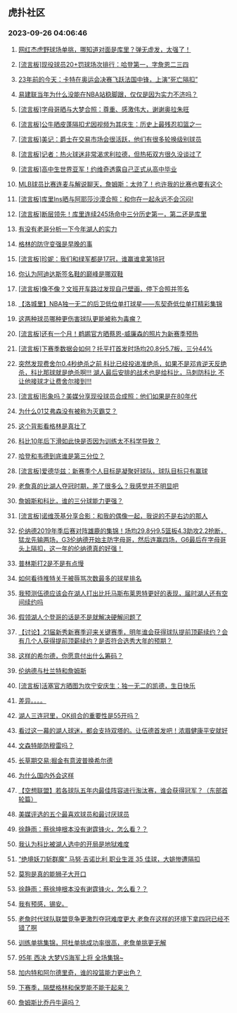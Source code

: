 ## 虎扑社区 
### 2023-09-26 04:06:46

1. [网红杰虎野球场单挑，哪知道对面是库里？弹无虚发，太强了！](https://bbs.hupu.com/62224603.html)

2. [[流言板]现役球员20+罚球场次排行：哈登第一，字詹恩二三四](https://bbs.hupu.com/62226275.html)

3. [23年前的今天：卡特在奥运会决赛飞跃法国中锋，上演“死亡隔扣”](https://bbs.hupu.com/62222355.html)

4. [易建联当年为什么没能在NBA站稳脚跟，仅仅是因为实力不济吗？](https://bbs.hupu.com/62222565.html)

5. [[流言板]字母哥晒与大梦合照：尊重、感激伟大，谢谢奥拉朱旺](https://bbs.hupu.com/62226091.html)

6. [[流言板]公牛晒皮蓬隔扣尤因视频为其庆生：历史上最残忍扣篮之一](https://bbs.hupu.com/62226195.html)

7. [[流言板]美记：爵士在交易市场会很活跃，他们有很多轮换级别球员](https://bbs.hupu.com/62225781.html)

8. [[流言板]记者：热火球迷非常渴求利拉德，但热拓双方很久没谈过了](https://bbs.hupu.com/62225678.html)

9. [[流言板]高中生世界亚军！约维奇透露自己正式从高中毕业](https://bbs.hupu.com/62225886.html)

10. [MLB球员比赛连麦与解说聊天，詹姆斯：太帅了！也许我的比赛也要有这个](https://bbs.hupu.com/62225463.html)

11. [[流言板]库里Ins晒与阿耶莎沙漠合照：和你在一起永远不会沉闷!](https://bbs.hupu.com/62226216.html)

12. [[流言板]断层领先！库里连续245场命中三分历史第一，第二还是库里](https://bbs.hupu.com/62223302.html)

13. [有没有老哥分析一下今年湖人的实力](https://bbs.hupu.com/62226413.html)

14. [格林的防守变强是早晚的事](https://bbs.hupu.com/62225071.html)

15. [[流言板]珍妮：我们和绿军都是17冠，谁赢谁拿第18冠](https://bbs.hupu.com/62219228.html)

16. [你认为阿迪达斯签名鞋的巅峰是哪双鞋](https://bbs.hupu.com/62225218.html)

17. [[流言板]像不像？文班开车路过发现自己壁画，停下合照并签名](https://bbs.hupu.com/62226037.html)

18. [【洛城里】NBA独一无二的后卫低位单打球星——东契奇低位单打精彩集锦](https://bbs.hupu.com/62219259.html)

19. [这两种球员哪种更伤害球队更能被称为毒瘤？](https://bbs.hupu.com/62226072.html)

20. [[流言板]还有一个月！鹈鹕官方晒蔡恩-威廉森的照片为新赛季预热](https://bbs.hupu.com/62224490.html)

21. [[流言板]下赛季数据会如何？托平打首发时场均20.8分5.7板，三分44%](https://bbs.hupu.com/62224593.html)

22. [突然发现费舍尔0.4秒绝杀之前 科比已经投进准绝杀，如果不是邓肯逆天反绝杀，科比那球就是绝杀啊!!!  湖人最后安排的战术也是给科比，马刺防科比 不让他接球才让费舍尔接到!!!](https://bbs.hupu.com/62222961.html)

23. [[流言板]形象吗？美媒分享现役球员合成照：他们如果是在80年代](https://bbs.hupu.com/62223519.html)

24. [为什么01艾弗森没有被称为灭霸艾？](https://bbs.hupu.com/62220198.html)

25. [这个背影看格林是真壮了](https://bbs.hupu.com/62222840.html)

26. [科比10年后下滑如此快是否因为训练太不科学导致？](https://bbs.hupu.com/62226208.html)

27. [哈登和韦德到底谁是第三分位？](https://bbs.hupu.com/62226218.html)

28. [[流言板]爱德华兹：新赛季个人目标是凝聚好球队，球队目标只有赢球](https://bbs.hupu.com/62224485.html)

29. [老詹真的比湖人夺冠时期，差了很多么？我感觉并不明显吧](https://bbs.hupu.com/62225957.html)

30. [詹姆斯和科比，谁的三分球能力更强？](https://bbs.hupu.com/62225148.html)

31. [[流言板]诺维茨基分享合影：和我的偶像一起，我说的不是右边的那人](https://bbs.hupu.com/62224014.html)

32. [伦纳德2019年季后赛对阵雄鹿的集锦！场均29.8分9.5篮板4.3助攻2.2抢断，猛龙先输两场，G3伦纳德开始主防字母哥，然后连赢四场，G6最后在字母哥头上隔扣，这一年的伦纳德真的好强！](https://bbs.hupu.com/62218219.html)

33. [普林斯打2是不是有点慢](https://bbs.hupu.com/62225615.html)

34. [如何看待推特关于被辱骂次数最多的球星排名](https://bbs.hupu.com/62225454.html)

35. [我预测伍德应该会在湖人打出比托马斯布莱恩特更好的表现，届时湖人还有空间续约吗](https://bbs.hupu.com/62226016.html)

36. [假领湖人个登哥的话是不是就解决硬解问题了](https://bbs.hupu.com/62225062.html)

37. [【讨论】21届新秀新赛季迎来关键赛季，明年谁会获得球队提前顶薪续约？会有几个人获得提前顶薪续约？是否符合选秀大年的预期？](https://bbs.hupu.com/62221846.html)

38. [这样的希尔德，你愿意付出什么筹码？](https://bbs.hupu.com/62223867.html)

39. [伦纳德与杜兰特和詹姆斯](https://bbs.hupu.com/62225567.html)

40. [[流言板]活塞官方晒图为坎宁安庆生：独一无二的凯德，生日快乐](https://bbs.hupu.com/62224379.html)

41. [差异。。。。](https://bbs.hupu.com/62225559.html)

42. [湖人三连冠里，OK组合的重要性是55开吗？](https://bbs.hupu.com/62224112.html)

43. [看过这一幕的湖人球迷，都会支持双塔的。让伍德首发吧！浓眉健康平安就好](https://bbs.hupu.com/62225569.html)

44. [文森特能防穆雷吗？](https://bbs.hupu.com/62224665.html)

45. [长草期交易:掘金有意波普换希尔德](https://bbs.hupu.com/62222412.html)

46. [为什么国内外会这样](https://bbs.hupu.com/62225423.html)

47. [【空想联盟】若各球队五年内最佳阵容进行淘汰赛，谁会获得冠军？（东部首轮篇）](https://bbs.hupu.com/62225442.html)

48. [美媒评选的五个最喜欢球员和最讨厌球员](https://bbs.hupu.com/62225429.html)

49. [徐静雨：蔡徐坤根本没有谢霆锋火，怎么看？？](https://bbs.hupu.com/62225558.html)

50. [我认为科比被湖人选中的开局是地狱难度](https://bbs.hupu.com/62225250.html)

51. [“绝境妖刀斩群魔” 马努·吉诺比利 职业生涯 35 佳球，大姚惨遭隔扣](https://bbs.hupu.com/62222865.html)

52. [莫狗是真的能狮子大开口](https://bbs.hupu.com/62225573.html)

53. [徐静雨：蔡徐坤根本没有谢霆锋火，怎么看？？](https://bbs.hupu.com/62225571.html)

54. [我有预感，锡安。](https://bbs.hupu.com/62225384.html)

55. [老詹时代球队联盟竞争更激烈夺冠难度更大 老詹在这样的环境下拿四冠已经不错了啊](https://bbs.hupu.com/62225366.html)

56. [训练单挑集锦，阿杜单挑成功率很高，老詹单挑更无解](https://bbs.hupu.com/62224896.html)

57. [95年 西决 大梦VS海军上将 全场集锦~](https://bbs.hupu.com/62159957.html)

58. [加内特和阿尔德里奇，谁的投篮能力更出色？](https://bbs.hupu.com/62225236.html)

59. [下赛季，隔壁格林和保罗能不能干起来？](https://bbs.hupu.com/62225427.html)

60. [詹姆斯比乔丹牛逼吗？](https://bbs.hupu.com/62225425.html)


